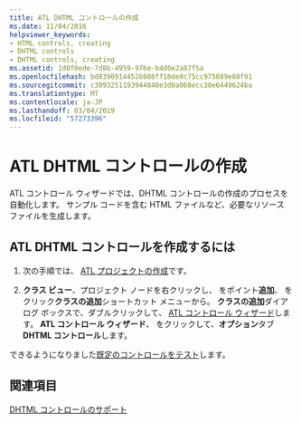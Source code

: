 ```yaml
---
title: ATL DHTML コントロールの作成
ms.date: 11/04/2016
helpviewer_keywords:
- HTML controls, creating
- DHTML controls
- DHTML controls, creating
ms.assetid: 1d8f0ede-7d8b-4959-976e-b4d0e2a87f5a
ms.openlocfilehash: bd83909144526080ff10de0c75cc975089e88f91
ms.sourcegitcommit: c3093251193944840e3d0a068ecc30e6449624ba
ms.translationtype: MT
ms.contentlocale: ja-JP
ms.lasthandoff: 03/04/2019
ms.locfileid: "57273396"
---
```

# <a name="creating-an-atl-dhtml-control"></a>ATL DHTML コントロールの作成

ATL コントロール ウィザードでは、DHTML コントロールの作成のプロセスを自動化します。 サンプル コードを含む HTML ファイルなど、必要なリソース ファイルを生成します。

## <a name="to-create-an-atl-dhtml-control"></a>ATL DHTML コントロールを作成するには

1. 次の手順では、 [ATL プロジェクトの作成](../atl/reference/creating-an-atl-project.md)です。

1. **クラス ビュー**、プロジェクト ノードを右クリックし、 をポイント**追加**、 をクリック**クラスの追加**ショートカット メニューから。 **クラスの追加**ダイアログ ボックスで、ダブルクリックして、 [ATL コントロール ウィザード](../atl/reference/atl-control-wizard.md)します。 **ATL コントロール ウィザード**、 をクリックして、**オプション**タブ**DHTML コントロール**します。

できるようになりました[既定のコントロールをテスト](../atl/testing-the-atl-dhtml-control.md)します。

## <a name="see-also"></a>関連項目

[DHTML コントロールのサポート](../atl/atl-support-for-dhtml-controls.md)
